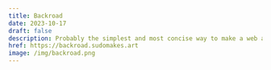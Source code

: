 ```yaml
---
title: Backroad
date: 2023-10-17
draft: false
description: Probably the simplest and most concise way to make a web app.
href: https://backroad.sudomakes.art
image: /img/backroad.png
---
```

